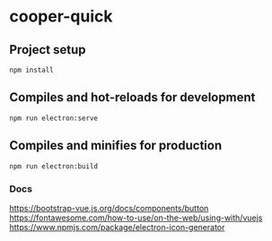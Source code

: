 # cooper-quick

## Project setup
```
npm install
```

## Compiles and hot-reloads for development
```
npm run electron:serve
```

## Compiles and minifies for production
```
npm run electron:build
```

### Docs

https://bootstrap-vue.js.org/docs/components/button
https://fontawesome.com/how-to-use/on-the-web/using-with/vuejs
https://www.npmjs.com/package/electron-icon-generator